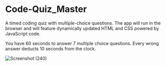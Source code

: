 
# Code-Quiz_Master
A timed coding quiz with multiple-choice questions. The app will run in the browser and will feature dynamically updated HTML and CSS powered by JavaScript code.

You have 60 seconds to answer 7 multiple choice questions. Every wrong answer deducts 10 seconds from the clock.


![Screenshot (240)](https://user-images.githubusercontent.com/86237540/215150558-bb611d96-8ec7-473a-a91c-c839aeba8821.png)
